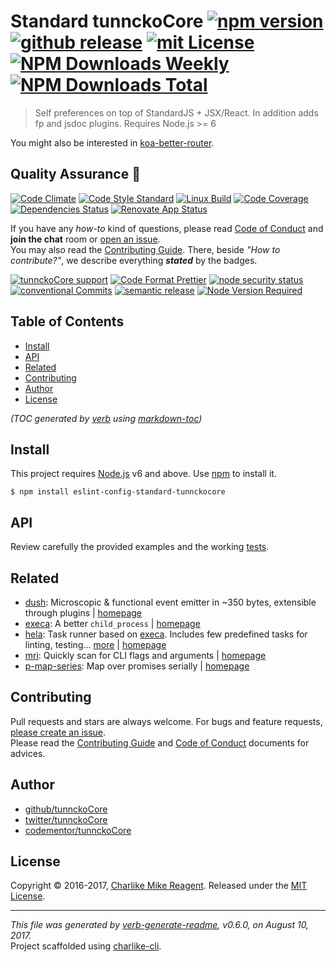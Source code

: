 # Standard tunnckoCore [![npm version][npmv-img]][npmv-url] [![github release][github-release-img]][github-release-url] [![mit License][license-img]][license-url] [![NPM Downloads Weekly][downloads-weekly-img]][downloads-weekly-url] [![NPM Downloads Total][downloads-total-img]][downloads-total-url] 

> Self preferences on top of StandardJS + JSX/React. In addition adds fp and jsdoc plugins. Requires Node.js >= 6

You might also be interested in [koa-better-router](https://github.com/tunnckocore/koa-better-router#readme).

## Quality Assurance :100:

[![Code Climate][codeclimate-img]][codeclimate-url] 
[![Code Style Standard][standard-img]][standard-url] 
[![Linux Build][travis-img]][travis-url] 
[![Code Coverage][codecov-img]][codecov-url] 
[![Dependencies Status][dependencies-img]][dependencies-url] 
[![Renovate App Status][renovate-img]][renovate-url] 

If you have any _how-to_ kind of questions, please read [Code of Conduct](./CODE_OF_CONDUCT.md) and **join the chat** room or [open an issue][open-issue-url].  
You may also read the [Contributing Guide](./CONTRIBUTING.md). There, beside _"How to contribute?"_, we describe everything **_stated_** by  the badges.

[![tunnckoCore support][gitterchat-img]][gitterchat-url] 
[![Code Format Prettier][prettier-img]][prettier-url] 
[![node security status][nodesecurity-img]][nodesecurity-url] 
[![conventional Commits][ccommits-img]][ccommits-url] 
[![semantic release][semantic-release-img]][semantic-release-url] 
[![Node Version Required][nodeversion-img]][nodeversion-url]

## Table of Contents
- [Install](#install)
- [API](#api)
- [Related](#related)
- [Contributing](#contributing)
- [Author](#author)
- [License](#license)

_(TOC generated by [verb](https://github.com/verbose/verb) using [markdown-toc](https://github.com/jonschlinkert/markdown-toc))_

## Install

This project requires [Node.js][nodeversion-url] v6 and above. Use [npm](https://www.npmjs.com) to install it.

```
$ npm install eslint-config-standard-tunnckocore
```

## API
Review carefully the provided examples and the working [tests](./test.js).

## Related
- [dush](https://www.npmjs.com/package/dush): Microscopic & functional event emitter in ~350 bytes, extensible through plugins | [homepage](https://github.com/tunnckocore/dush#readme "Microscopic & functional event emitter in ~350 bytes, extensible through plugins")
- [execa](https://www.npmjs.com/package/execa): A better `child_process` | [homepage](https://github.com/sindresorhus/execa#readme "A better `child_process`")
- [hela](https://www.npmjs.com/package/hela): Task runner based on [execa][]. Includes few predefined tasks for linting, testing… [more](https://github.com/tunnckoCore/hela) | [homepage](https://github.com/tunnckoCore/hela "Task runner based on [execa][]. Includes few predefined tasks for linting, testing & releasing")
- [mri](https://www.npmjs.com/package/mri): Quickly scan for CLI flags and arguments | [homepage](https://github.com/lukeed/mri#readme "Quickly scan for CLI flags and arguments")
- [p-map-series](https://www.npmjs.com/package/p-map-series): Map over promises serially | [homepage](https://github.com/sindresorhus/p-map-series#readme "Map over promises serially")

## Contributing
Pull requests and stars are always welcome. For bugs and feature requests, [please create an issue][open-issue-url].  
Please read the [Contributing Guide](./CONTRIBUTING.md) and [Code of Conduct](./CODE_OF_CONDUCT.md) documents for advices.  

## Author
- [github/tunnckoCore](https://github.com/tunnckoCore)
- [twitter/tunnckoCore](https://twitter.com/tunnckoCore)
- [codementor/tunnckoCore](https://codementor.io/tunnckoCore)

## License
Copyright © 2016-2017, [Charlike Mike Reagent](https://i.am.charlike.online). Released under the [MIT License](LICENSE).

***

_This file was generated by [verb-generate-readme](https://github.com/verbose/verb-generate-readme), v0.6.0, on August 10, 2017._  
Project scaffolded using [charlike-cli][].

[charlike-cli]: https://github.com/tunnckoCore/charlike-cli
[execa]: https://github.com/sindresorhus/execa

<!-- Heading badges -->
[npmv-url]: https://www.npmjs.com/package/eslint-config-standard-tunnckocore
[npmv-img]: https://img.shields.io/npm/v/eslint-config-standard-tunnckocore.svg

[open-issue-url]: https://github.com/tunnckoCore/eslint-config-standard-tunnckocore/issues/new
[github-release-url]: https://github.com/tunnckoCore/eslint-config-standard-tunnckocore/releases/latest
[github-release-img]: https://img.shields.io/github/release/tunnckoCore/eslint-config-standard-tunnckocore.svg

[license-url]: https://github.com/tunnckoCore/eslint-config-standard-tunnckocore/blob/master/LICENSE
[license-img]: https://img.shields.io/npm/l/eslint-config-standard-tunnckocore.svg

[downloads-weekly-url]: https://www.npmjs.com/package/eslint-config-standard-tunnckocore
[downloads-weekly-img]: https://img.shields.io/npm/dw/eslint-config-standard-tunnckocore.svg

[downloads-total-url]: https://www.npmjs.com/package/eslint-config-standard-tunnckocore
[downloads-total-img]: https://img.shields.io/npm/dt/eslint-config-standard-tunnckocore.svg

<!-- Front line badges -->
[codeclimate-url]: https://codeclimate.com/github/tunnckoCore/eslint-config-standard-tunnckocore
[codeclimate-img]: https://img.shields.io/codeclimate/github/tunnckoCore/eslint-config-standard-tunnckocore.svg

[standard-url]: https://github.com/standard/standard
[standard-img]: https://img.shields.io/badge/code_style-standard-brightgreen.svg

[travis-url]: https://travis-ci.org/tunnckoCore/eslint-config-standard-tunnckocore
[travis-img]: https://img.shields.io/travis/tunnckoCore/eslint-config-standard-tunnckocore/master.svg

[codecov-url]: https://codecov.io/gh/tunnckoCore/eslint-config-standard-tunnckocore
[codecov-img]: https://img.shields.io/codecov/c/github/tunnckoCore/eslint-config-standard-tunnckocore/master.svg

[dependencies-url]: https://david-dm.org/tunnckoCore/eslint-config-standard-tunnckocore
[dependencies-img]: https://img.shields.io/david/tunnckoCore/eslint-config-standard-tunnckocore.svg

[renovate-url]: https://renovateapp.com
[renovate-img]: https://img.shields.io/badge/renovate-enabled-brightgreen.svg

<!-- Second front of badges -->

[gitterchat-url]: https://gitter.im/tunnckoCore/support
[gitterchat-img]: https://img.shields.io/gitter/room/tunnckoCore/support.svg

[prettier-url]: https://github.com/prettier/prettier
[prettier-img]: https://img.shields.io/badge/styled_with-prettier-f952a5.svg

[nodesecurity-url]: https://nodesecurity.io/orgs/tunnckocore-dev/projects/5397e94b-daba-4f18-a7a2-6f896ec3fd0b
[nodesecurity-img]: https://nodesecurity.io/orgs/tunnckocore-dev/projects/5397e94b-daba-4f18-a7a2-6f896ec3fd0b/badge
<!-- the original color of nsp: 
[nodesec-img]: https://img.shields.io/badge/nsp-no_known_vulns-35a9e0.svg -->

[semantic-release-url]: https://github.com/semantic-release/semantic-release
[semantic-release-img]: https://img.shields.io/badge/%20%20%F0%9F%93%A6%F0%9F%9A%80-semantic--release-e10079.svg

[ccommits-url]: https://conventionalcommits.org/
[ccommits-img]: https://img.shields.io/badge/conventional_commits-1.0.0-yellow.svg

[nodeversion-url]: https://nodejs.org/en/download
[nodeversion-img]: https://img.shields.io/node/v/eslint-config-standard-tunnckocore.svg

